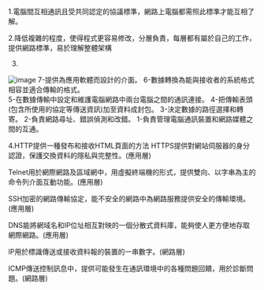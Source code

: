 1.電腦間互相通訊且受共同認定的協議標準，網路上電腦都需照此標準才能互相了解。

2.降低複雜的程度，使得程式更容易修改，分層負責，每層都有屬於自己的工作，提供網路標準，易於理解整體架構


3.
![image](https://user-images.githubusercontent.com/43432054/140008306-7cc52437-de9a-41f1-b9c9-1d208af09394.png)
7-提供為應用軟體而設計的介面。
  6-數據轉換為能與接收者的系統格式相容並適合傳輸的格式。	
  5-在數據傳輸中設定和維護電腦網路中兩台電腦之間的通訊連接。
  4-把傳輸表頭(包含所使用的協定等傳送資訊)加至資料成封包。
  3-決定數據的路徑選擇和轉寄。
  2-負責網路尋址、錯誤偵測和改錯。
  1-負責管理電腦通訊裝置和網路媒體之間的互通。
  
  
4.HTTP提供一種發布和接收HTML頁面的方法 HTTPS提供對網站伺服器的身分認證，保護交換資料的隱私與完整性。(應用層)

  Telnet用於網際網路及區域網中，用虛擬終端機的形式，提供雙向、以字串為主的命令列介面互動功能。(應用層)

  SSH加密的網路傳輸協定，能不安全的網路中為網路服務提供安全的傳輸環境。(應用層)
  
  DNS能將網域名和IP位址相互對映的一個分散式資料庫，能夠使人更方便地存取網際網路。(應用層)
  
  IP用於標識傳送或接收資料報的裝置的一串數字。(網路層)
  
  ICMP傳送控制訊息中，提供可能發生在通訊環境中的各種問題回饋，用於診斷問題。(網路層)
